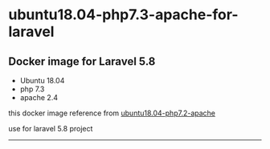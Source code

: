 # ubuntu18.04-php7.3-apache-for-laravel

## Docker image for Laravel 5.8

- Ubuntu 18.04
- php 7.3
- apache 2.4

this docker image reference from [ubuntu18.04-php7.2-apache](https://github.com/t3kit/ubuntu18.04-php7.2-apache)

use for laravel 5.8 project

***
